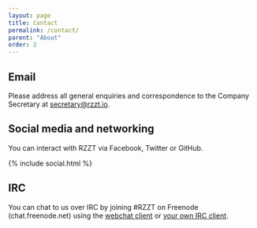 ```yaml
---
layout: page
title: Contact
permalink: /contact/
parent: "About"
order: 2
---
```


## Email

Please address all general enquiries and correspondence to the Company Secretary at [secretary@rzzt.io](mailto:secretary@rzzt.io).

## Social media and networking

You can interact with RZZT via Facebook, Twitter or GitHub.

{% include social.html %}

## IRC

You can chat to us over IRC by joining #RZZT on Freenode (chat.freenode.net) using the <a href="https://webchat.freenode.net/?channels=%23RZZT&amp;uio=MTM9dHJ1ZQa9">webchat client</a> or <a href="irc://freenode/rzzt">your own IRC client</a>.

